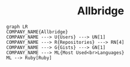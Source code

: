 <h1 align="center">Allbridge</h1>

```mermaid
graph LR
COMPANY_NAME{Allbridge}
COMPANY_NAME ---> U{Users} ---> UN[1]
COMPANY_NAME ---> R{Repositories} ---> RN[4]
COMPANY_NAME ---> G{Gists} ---> GN[1]
COMPANY_NAME ---> ML{Most Used<br>Languages}
ML --> Ruby[Ruby]
```
